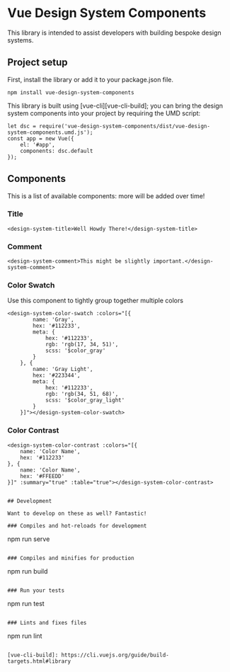 # Vue Design System Components

This library is intended to assist developers with building bespoke design systems.

## Project setup

First, install the library or add it to your package.json file.

```
npm install vue-design-system-components
```

This library is built using [vue-cli][vue-cli-build]; you can bring the design system components into your project by requiring the UMD script:

```
let dsc = require('vue-design-system-components/dist/vue-design-system-components.umd.js');
const app = new Vue({
    el: '#app',
    components: dsc.default
});
```

## Components

This is a list of available components: more will be added over time!

### Title

```
<design-system-title>Well Howdy There!</design-system-title>
```

### Comment

```
<design-system-comment>This might be slightly important.</design-system-comment>
```

### Color Swatch

Use this component to tightly group together multiple colors

```
<design-system-color-swatch :colors="[{
        name: 'Gray',
        hex: '#112233',
        meta: {
            hex: '#112233',
            rgb: 'rgb(17, 34, 51)',
            scss: '$color_gray'
        }
    }, {
        name: 'Gray Light',
        hex: '#223344',
        meta: {
            hex: '#112233',
            rgb: 'rgb(34, 51, 68)',
            scss: '$color_gray_light'
        }
    }]"></design-system-color-swatch>
```

### Color Contrast

```
<design-system-color-contrast :colors="[{
    name: 'Color Name',
    hex: '#112233'
}, {
    name: 'Color Name',
    hex: '#FFEEDD'
}]" :summary="true" :table="true"></design-system-color-contrast>


## Development

Want to develop on these as well? Fantastic!

### Compiles and hot-reloads for development
```
npm run serve
```

### Compiles and minifies for production
```
npm run build
```

### Run your tests
```
npm run test
```

### Lints and fixes files
```
npm run lint
```

[vue-cli-build]: https://cli.vuejs.org/guide/build-targets.html#library
